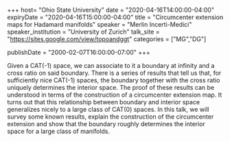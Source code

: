 +++
  host= "Ohio State University"
  date = "2020-04-16T14:00:00-04:00"
  expiryDate = "2020-04-16T15:00:00-04:00"
  title = "Circumcenter extension maps for Hadamard manifolds"
  speaker = "Merlin Incerti-Medici"
  speaker_institution = "University of Zurich"
  talk_site = "https://sites.google.com/view/topoandggt"
  categories = ["MG","DG"]

  publishDate = "2000-02-07T16:00:00-07:00"
+++

Given a CAT(-1) space, we can associate to it a boundary at infinity and a cross ratio on said boundary. There is a series of results that tell us that, for sufficiently nice CAT(-1) spaces, the boundary together with the cross ratio uniquely determines the interior space. The proof of these results can be understood in terms of the construction of a circumcenter extension map. It turns out that this relationship between boundary and interior space generalizes nicely to a large class of CAT(0) spaces. In this talk, we will survey some known results, explain the construction of the circumcenter extension and show that the boundary roughly determines the interior space for a large class of manifolds.